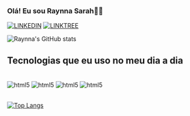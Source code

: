 ### Olá! Eu sou Raynna Sarah👋🏾

[![LINKEDIN](https://img.shields.io/badge/LinkedIn-0077B5?style=for-the-badge&logo=linkedin&logoColor=white)](https://www.linkedin.com/in/raynna-sarah-basilio-almeida-a1a5482b7/) [![LINKTREE](https://img.shields.io/badge/linktree-39E09B?style=for-the-badge&logo=linktree&logoColor=white)](https://linktr.ee/saahrt)


![Raynna's GitHub stats](https://github-readme-stats.vercel.app/api?username=saahrt&show_icons=true&theme=merko) 



## Tecnologias que eu uso no meu dia a dia

<div style = "display: inline_block"><br/>
<img align="center" alt="html5" src="    https://img.shields.io/badge/Node.js-43853D?style=for-the-badge&logo=node.js&logoColor=white">
<img align="center" alt="html5" src="https://img.shields.io/badge/HTML-239120?style=for-the-badge&logo=html5&logoColor=white">
<img align="center" alt="html5" src="https://img.shields.io/badge/CSS-239120?&style=for-the-badge&logo=css3&logoColor=white">
<img align="center" alt="html5" src="https://img.shields.io/badge/Python-14354C?style=for-the-badge&logo=python&logoColor=white">
</div>

</br>

[![Top Langs](https://github-readme-stats.vercel.app/api/top-langs/?username=saahrt&layout=donut)](https://github.com/saahrt/github-readme-stats)
